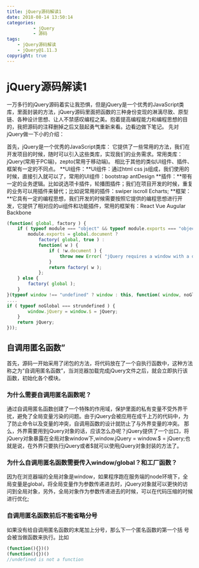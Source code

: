 ```yaml
---
title: jQuery源码解读1
date: 2018-08-14 13:50:14
categories: 
          - jQuery
          - 源码
tags: 
    - jQuery源码解读
    - jQuery@1.11.3
copyright: true    
---
```


# jQuery源码解读1
一万多行的jQuery源码着实让我恐惧，但是jQuery是一个优秀的JavaScript类库，里面封装的方法，jQuery源码里面把函数的三种身份变现的淋漓尽致、原型链、各种设计思想、让人不禁感叹编程之美。抱着提高编程能力和编程思想的目的，我把源码的注释删掉之后又鼓起勇气重新来看。边看边做下笔记。
先对jQuery做一下小的介绍：
<!-- more -->
首先，jQuery是一个优秀的JavaScript类库：
它提供了一些常用的方法，我们在开发项目的时候，随时可以引入这些类库，实现我们的业务需求。常用类库：jQuery(常用于PC端)，zepto(常用于移动端)。
相比于其他的类似UI组件、插件、框架有一定的不同点。
 **UI组件：**UI组件：通过html css js组成，我们使用的时候，直接引入就可以了，常用的UI组件：bootstrap antDesign
 **插件：**带有一定的业务逻辑。比如说选项卡插件，轮播图插件；我们在项目开发的时候，重复的业务可以用插件来替代；比如说常用的插件：swiper iscroll Echarts;
 **框架：**它具有一定的编程思想，我们开发的时候需要按照它提供的编程思想进行开发，它提供了相对应的ui组件和功能插件，常用的框架有：React Vue Augular Backbone

```javascript
(function( global, factory ) {
    if ( typeof module === "object" && typeof module.exports === "object" ) {
        module.exports = global.document ?
            factory( global, true ) :
            function( w ) {
                if ( !w.document ) {
                    throw new Error( "jQuery requires a window with a document" );
                }
                return factory( w );
            };
    } else {
        factory( global );
    }
}(typeof window !== "undefined" ? window : this, function( window, noGlobal ) {
....
if ( typeof noGlobal === strundefined ) {
        window.jQuery = window.$ = jQuery;
    }
    return jQuery;
}));
```

## 自调用匿名函数”
 首先，源码一开始采用了闭包的方法，将代码放在了一个自执行函数中，这种方法称之为“自调用匿名函数”，当浏览器加载完成jQuery文件之后，就会立即执行该函数，初始化各个模块。

### 为什么需要自调用匿名函数呢？
 通过自调用匿名函数创建了一个特殊的作用域，保护里面的私有变量不受外界干扰，避免了全局变量污染的问题。由于jQuery会被应用在成千上万的代码中，为了防止命令以及变量的冲突，自调用函数的设计就防止了与外界变量的冲突。
那么，外界需要用到jQuery对象的话，应该怎么办呢？jQuery提供了一个出口，将jQuery对象暴露在全局对象window下,window.jQuery = window.$ = jQuery;也就是说，在外界只要执行jQuery或者$就可以使用jQuery对象封装的方法了。

### 为什么自调用匿名函数需要传入window/global？和工厂函数？
 因为在浏览器端的全局对象是window，如果程序跑在服务端的node环境下，全局变量是global，将全局变量作为参数传递进去时，jQuery对象就可以更快的访问到全局对象，另外，全局对象作为参数传递进去的时候，可以在代码压缩的时候进行优化;

### 自调用匿名函数前后不能省略分号
 如果没有给自调用匿名函数的末尾加上分号，那么下一个匿名函数的第一个括
 号会被当做函数来执行。比如

```javascript
(function(){})()
(function(){})()
//undefined is not a function
```
